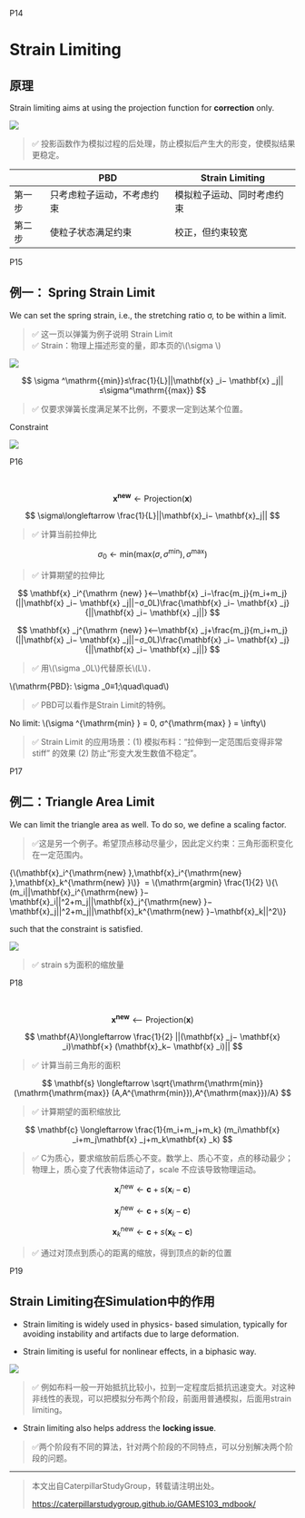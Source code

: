 P14  
# Strain Limiting    

## 原理
Strain limiting aims at using the projection function for **correction** only. 

![](./assets/06-5.png)    



> &#x2705; 投影函数作为模拟过程的后处理，防止模拟后产生大的形变，使模拟结果更稳定。    

|  | PBD | Strain Limiting | 
|----|----|----|
| 第一步  | 只考虑粒子运动，不考虑约束|模拟粒子运动、同时考虑约束|
| 第二步  |使粒子状态满足约束 | 校正，但约束较宽 |  



P15   
## 例一： Spring Strain Limit   

We can set the spring strain, i.e., the stretching ratio σ, to be within a limit.

> &#x2705; 这一页以弹簧为例子说明 Strain Limit   
> &#x2705; Strain：物理上描述形变的量，即本页的\\(\sigma \\)   

![](./assets/06-6.png)    

$$
\sigma ^\mathrm{{min}}≤\frac{1}{L}||\mathbf{x} _i− \mathbf{x} _j||≤\sigma^\mathrm{{max}}
$$

> &#x2705; 仅要求弹簧长度满足某不比例，不要求一定到达某个位置。  

Constraint

![](./assets/06-7.png)    

 


P16  

$$
\quad
$$

$$
\mathbf{x}^{\mathbf{new}}\longleftarrow \mathrm{Projection}  (\mathbf{x} )
$$

$$
\sigma\longleftarrow \frac{1}{L}||\mathbf{x}_i− \mathbf{x}_j||
$$

> &#x2705; 计算当前拉伸比

$$
\sigma _0\longleftarrow \mathrm{min} (\mathrm{max} (\sigma,\sigma^{\mathrm{min} }),\sigma^{\mathrm{max} })
$$

> &#x2705; 计算期望的拉伸比

$$
\mathbf{x} _i^{\mathrm {new} }⟵\mathbf{x} _i−\frac{m_j}{m_i+m_j}(||\mathbf{x} _i− \mathbf{x} _j||−σ_0L)\frac{\mathbf{x} _i− \mathbf{x} _j}{||\mathbf{x} _i− \mathbf{x} _j||}
$$

$$
\mathbf{x} _j^{\mathrm {new} }⟵\mathbf{x} _j+\frac{m_j}{m_i+m_j}(||\mathbf{x} _i− \mathbf{x} _j||−σ_0L)\frac{\mathbf{x} _i− \mathbf{x} _j}{||\mathbf{x} _i− \mathbf{x} _j||}
$$

> &#x2705; 用\\(\sigma _0L\\)代替原长\\(L\\)．   

\\(\mathrm{PBD}: \sigma _0≡1;\quad\quad\\)



> &#x2705; PBD可以看作是Strain Limit的特例。  

No limit: \\(\sigma ^{\mathrm{min} } = 0, σ^{\mathrm{max} } = \infty\\)   

> &#x2705; Strain Limit 的应用场景：(1) 模拟布料：“拉伸到一定范围后变得非常 stiff” 的效果 (2) 防止“形变大发生数值不稳定”。    



P17  
## 例二：Triangle Area Limit    

We can limit the triangle area as well. To do so, we define a scaling factor.     

> &#x2705;这是另一个例子。希望顶点移动尽量少，因此定义约束：三角形面积变化在一定范围内。   

{\\(\mathbf{x}_i^{\mathrm{new} },\mathbf{x}_i^{\mathrm{new} },\mathbf{x}_k^{\mathrm{new} }\\)}  = \\(\mathrm{argmin} \frac{1}{2} \\){\\(m_i||\mathbf{x}_i^{\mathrm{new} }−\mathbf{x}_i||^2+m_j||\mathbf{x}_j^{\mathrm{new} }−\mathbf{x}_j||^2+m_j||\mathbf{x}_k^{\mathrm{new} }−\mathbf{x}_k||^2\\)} 

such that the constraint is satisfied.   

![](./assets/06-8.png)    

> &#x2705; strain s为面积的缩放量
 


P18   

$$
\quad
$$

$$
\mathbf{x} ^{\mathbf{new}} ⟵\mathrm{Projection} (\mathbf{x} )
$$

$$
\mathbf{A}\longleftarrow \frac{1}{2} ||(\mathbf{x} _j− \mathbf{x} _i)\mathbf{×} (\mathbf{x}_k− \mathbf{x} _i)||
$$

> &#x2705; 计算当前三角形的面积

$$
\mathbf{s} \longleftarrow \sqrt{\mathrm{\mathrm{min}} (\mathrm{\mathrm{max}} (A,A^{\mathrm{min}}),A^{\mathrm{max}})/A}
$$

> &#x2705; 计算期望的面积缩放比

$$
\mathbf{c} \longleftarrow \frac{1}{m_i+m_j+m_k} (m_i\mathbf{x} _i+m_j\mathbf{x} _j+m_k\mathbf{x} _k)
$$

> &#x2705; C为质心，要求缩放前后质心不变。数学上、质心不变，点的移动最少；物理上，质心变了代表物体运动了，scale 不应该导致物理运动。   

$$
\mathbf{x} _i^{\mathrm{new}}\longleftarrow \mathbf{c} +s(\mathbf{x} _i−\mathbf{c} )
$$

$$
\mathbf{x} _j^{\mathrm{new}}\longleftarrow \mathbf{c} +s(\mathbf{x} _j−\mathbf{c} )
$$

$$
\mathbf{x} _k^{\mathrm{new}}\longleftarrow \mathbf{c} +s(\mathbf{x} _k−\mathbf{c} )
$$

> &#x2705; 通过对顶点到质心的距离的缩放，得到顶点的新的位置


P19   
## Strain Limiting在Simulation中的作用   


 - Strain limiting is widely used in physics- based simulation, typically for avoiding instability and artifacts due to large deformation.     

 - Strain limiting is useful for nonlinear effects, in a biphasic way.     
  
![](./assets/06-9.png)    

> &#x2705; 例如布料一般一开始抵抗比较小，拉到一定程度后抵抗迅速变大。对这种非线性的表现，可以把模拟分布两个阶段，前面用普通模拟，后面用strain limiting。  

 - Strain limiting also helps address the **locking issue**.   
 
> &#x2705;两个阶段有不同的算法，针对两个阶段的不同特点，可以分别解决两个阶段的问题。    


---------------------------------------
> 本文出自CaterpillarStudyGroup，转载请注明出处。
>
> https://caterpillarstudygroup.github.io/GAMES103_mdbook/